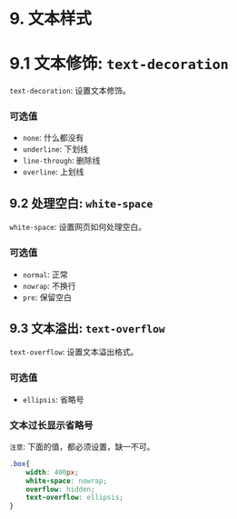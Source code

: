 # 9. 文本样式

# 9.1 文本修饰: `text-decoration`
`text-decoration`: 设置文本修饰。

### 可选值
* `none`: 什么都没有
* `underline`: 下划线
* `line-through`: 删除线
* `overline`: 上划线

## 9.2 处理空白: `white-space`

`white-space`: 设置网页如何处理空白。

### 可选值
* `normal`: 正常
* `nowrap`: 不换行
* `pre`: 保留空白

## 9.3 文本溢出: `text-overflow`
`text-overflow`: 设置文本溢出格式。

### 可选值
* `ellipsis`: 省略号


### 文本过长显示省略号
`注意`: 下面的值，都必须设置，缺一不可。
```css
.box{
    width: 400px;
    white-space: nowrap;
    overflow: hidden;
    text-overflow: ellipsis;
}
```
